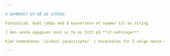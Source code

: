 ```yaml
---

# NUMMERET ER NÅ EN STRING!

Fantastisk. Godt jobba med å konvertere et nummer til en string.

I den neste oppgaven skal vi ta en titt på **if-setninger**.

Kjør kommandoen `jschool-javascripter` i terminalen for å velge neste oppgave.

---
```


